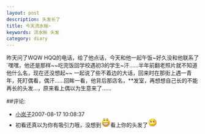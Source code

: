 ```yaml
---
layout: post
description: 头发长了
title: 今天流水帐~
keywords: 流水帐 头发
category: diary
---
```

昨天问了WQW HQQ的电话，给了他点话，今天和他一起午饭~好久没和他联系了`嘿嘿，他还是那样~~吃完饭回学校遇初3的学生~汗……半年前翻老照片就不知道他什么名，现在还没想起~~ 一起说了些不着边的大话，回来时在那街上遇一青年，死盯偶看，偶汗……回眸一看，他背后那店名，**发室，再想想自己长的不能再长的头发…，原来看上偶以为生意来了…… 


##评论:
- [小岚子](http://user.qzone.qq.com/347123766)<time>2007-08-17 10:08:37</time> 
- 初看还真以为你有吸引力哦，没想到![](/images/e113.gif)看上你的头发了![](/images/e112.gif)
